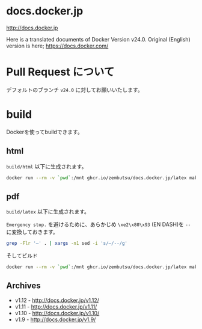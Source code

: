 # docs.docker.jp

http://docs.docker.jp

Here is a translated documents  of Docker Version v24.0. 
Original (English) version is here; https://docs.docker.com/ 

# Pull Request について

デフォルトのブランチ `v24.0` に対してお願いいたします。

# build

Dockerを使ってbuildできます。

## html

`build/html` 以下に生成されます。

```sh
docker run --rm -v `pwd`:/mnt ghcr.io/zembutsu/docs.docker.jp/latex make clean html
```

## pdf

`build/latex` 以下に生成されます。

`Emergency stop.` を避けるために、あらかじめ `\xe2\x80\x93` (EN DASH)を `--` に変換しておきます。

```sh
grep -Flr '–' . | xargs -n1 sed -i 's/–/--/g'
```

そしてビルド

```sh
docker run --rm -v `pwd`:/mnt ghcr.io/zembutsu/docs.docker.jp/latex make clean latexpdfja
```

## Archives

* v1.12 - http://docs.docker.jp/v1.12/
* v1.11 - http://docs.docker.jp/v1.11/
* v1.10 - http://docs.docker.jp/v1.10/
* v1.9 - http://docs.docker.jp/v1.9/
